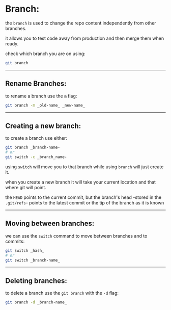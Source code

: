 <!-- @format -->

# Branch:

the `branch` is used to change the repo content independently from other branches.

it allows you to test code away from production and then merge them when ready.

check which branch you are on using:

```bash
git branch
```

---

## Rename Branches:

to rename a branch use the `m` flag:

```bash
git branch -m _old-name_ _new-name_
```

---

## Creating a new branch:

to create a branch use either:

```bash
git branch _branch-name-
# or
git switch -c _branch_name-
```

using `switch` will move you to that branch while using `branch` will just create it.

when you create a new branch it will take your current location and that where git will point.

the `HEAD` points to the current commit, but the branch's head -stored in the `.git/refs`- points to the latest commit or the tip of the branch as it is known

---

## Moving between branches:

we can use the `switch` command to move between branches and to commits:

```bash
git switch _hash_
# or
git switch _branch-name_
```

---

## Deleting branches:

to delete a branch use the `git branch` with the `-d` flag:

```bash
git branch -d _branch-name_
```
